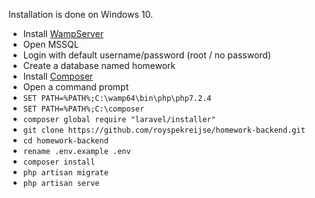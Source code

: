 Installation is done on Windows 10. 

* Install [WampServer](http://www.wampserver.com/en/)
* Open MSSQL 
* Login with default username/password (root / no password)
* Create a database named homework
* Install [Composer](https://getcomposer.org/)
* Open a command prompt 
* ``` SET PATH=%PATH%;C:\wamp64\bin\php\php7.2.4 ```
* ``` SET PATH=%PATH%;C:\composer ```
* ``` composer global require "laravel/installer" ``` 
* ``` git clone https://github.com/royspekreijse/homework-backend.git ```
* ``` cd homework-backend ```
* ``` rename .env.example .env ```
* ``` composer install ```
* ``` php artisan migrate ```
* ``` php artisan serve ```


